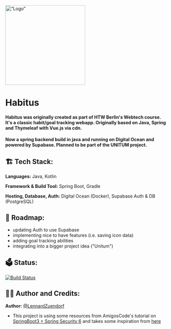 <img src='https://ignitr.tech/static/images/habitus/intro.png' alt= “Logo” width="250">

<h1>Habitus</h1>

<h4>Habitus was originally created as part of HTW Berlin's Webtech course. It's a classic habit/goal tracking webapp.
Originally based on Java, Spring and Thymeleaf with Vue.js via cdn.</h4>

<h4>Now a spring backend build in java and running on Digital Ocean and powered by Supabase. Planned to be part of the UNITUM project.</h4>

<h2>🏗️ Tech Stack:</h2>

**Languages:** Java, Kotlin

**Framework & Build Tool:** Spring Boot, Gradle

**Hosting, Database, Auth:** Digital Ocean (Docker), Supabase Auth & DB (PostgreSQL)

<h2>🚧 Roadmap:</h2>

- updating Auth to use Supabase
- implementing nice to have features (i.e. saving icon data)
- adding goal tracking abilities
- integrating into a bigger project idea ("Unitum")

<h2>🗳️ Status:</h2>

[![Build Status](https://app.travis-ci.com/LennardZuendorf/habitus.svg?branch=production)](https://app.travis-ci.com/LennardZuendorf/habitus)


<h2>👨‍💻 Author and Credits:</h2>

**Author:** [@LennardZuendorf](https://github.com/LennardZuendorf)

- This project is using some resources from AmigosCode's tutorial on [SpringBoot3 + Spring Security 6](https://www.youtube.com/watch?v=KxqlJblhzfI&t=2124s&ab_channel=Amigoscode) and takes some inspiration from [here](https://github.com/ChangeNode/spring-boot-supabase/tree/spring-boot-3-update)

